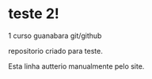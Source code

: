 # teste 2!
 1  curso guanabara git/github

 repositorio criado para teste.

Esta linha autterio manualmente pelo site.
